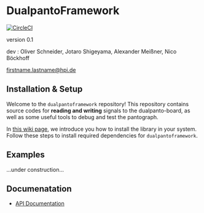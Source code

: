 # DualpantoFramework

[![CircleCI](https://circleci.com/gh/HassoPlattnerInstituteHCI/dualpantoframework.svg?style=svg&circle-token=32b766f8a9d2c9a0c612d215322a6dab4aec813d)](https://circleci.com/gh/HassoPlattnerInstituteHCI/dualpantoframework)

version 0.1

dev : Oliver Schneider, Jotaro Shigeyama, Alexander Meißner, Nico Böckhoff

firstname.lastname@hpi.de

## Installation & Setup

Welcome to the `dualpantoframework` repository!
This repository contains source codes for **reading and writing** signals to the dualpanto-board, as well as some useful tools to debug and test the pantograph.

In [this wiki page](https://github.com/HassoPlattnerInstituteHCI/dualpantoframework/wiki/Installation-&-Setup), we introduce you how to install the library in your system. Follow these steps to install required dependencies for `dualpantoframework`.

## Examples

...under construction...

## Documenatation
- [API Documentation](docs/dual-panto-framework.md)
